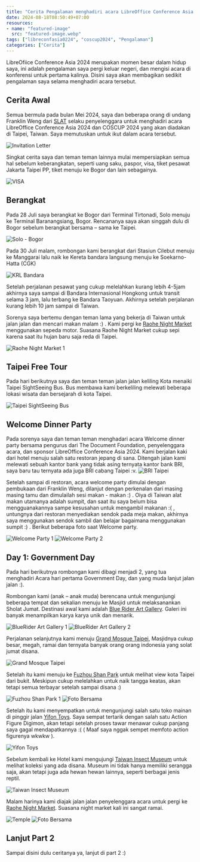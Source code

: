 ```yaml
---
title: "Cerita Pengalaman menghadiri acara LibreOffice Conference Asia 2024 di Taipei Part 1"
date: 2024-08-18T08:50:49+07:00
resources:
- name: "featured-image"
  src: "featured-image.webp"
tags: ["libreconfasia0224", "coscup2024", "Pengalaman"]
categories: ["Cerita"]
---
```


LibreOfiice Conference Asia 2024 merupakan momen besar dalam hidup saya, ini adalah pengalaman saya pergi keluar negeri, dan mengisi acara di konferensi untuk pertama kalinya. Disini saya akan membagikan sedikit pengalaman saya selama menghadiri acara tersebut. 

## Cerita Awal
Semua bermula pada bulan Mei 2024, saya dan beberapa orang di undang Franklin Weng dari [SLAT](https://slat.org/) selaku penyelenggara untuk menghadiri acara LibreOffice Conference Asia 2024 dan COSCUP 2024 yang akan diadakan di Taipei, Taiwan. Saya memutuskan untuk ikut dalam acara tersebut.

![Invitation Letter](invitation-letter.webp "Invitation Letter")

Singkat cerita saya dan teman teman lainnya mulai mempersiapkan semua hal sebelum keberangkatan, seperti uang saku, paspor, visa, tiket pesawat Jakarta Taipei PP, tiket menuju ke Bogor dan lain sebagainya.

![VISA](pembuatan-visa.webp "VISA")

## Berangkat
Pada 28 Juli saya berangkat ke Bogor dari Terminal Tirtonadi, Solo menuju ke Terminal Baranangsiang, Bogor. Rencananya saya akan singgah dulu di Bogor sebelum berangkat bersama – sama ke Taipei. 

![Solo - Bogor](bis-solo.webp "Solo - Bogor")


Pada 30 Juli malam, rombongan kami berangkat dari Stasiun Cilebut menuju ke Manggarai lalu naik ke Kereta bandara langsung menuju ke Soekarno-Hatta (CGK)

![KRL Bandara](berangkat-krl-bandara.webp "KRL Bandara")

Setelah perjalanan pesawat yang cukup melelahkan kurang lebih 4-5jam akhirnya saya sampai di Bandara Internasional Hongkong untuk transit selama 3 jam, lalu terbang ke Bandara Taoyuan. Akhirnya setelah perjalanan kurang lebih 10 jam sampai di Taiwan.

Sorenya saya bertemu dengan teman lama yang bekerja di Taiwan untuk jalan jalan dan mencari makan malam :) . Kami pergi ke [Raohe Night Market](https://maps.app.goo.gl/2Rh6EA8v9VVD2zyUA) menggunakan sepeda motor. Suasana Raohe Night Market cukup sepi karena saat itu hujan baru saja reda di Taipei.

![Raohe Night Market 1](raohe-1.webp "Raohe Night Market 1")

## Taipei Free Tour 

Pada hari berikutnya saya dan teman teman jalan jalan keliling Kota menaiki Taipei SightSeeing Bus.
Bus membawa kami berkeliling melewati beberapa lokasi wisata dan bersejarah di kota Taipei.

![Taipei SightSeeing Bus](taipei-seightseeing-bus.webp "Taipei SightSeeing Bus")



## Welcome Dinner Party

Pada sorenya saya dan teman teman menghadari acara Welcome dinner party bersama pengurus dari The Document Foundation, penyelenggara acara, dan sponsor LibreOffice Conference Asia 2024. Kami berjalan kaki dari hotel menuju salah satu restoran jepang di sana. Ditengah jalan kami melewati sebuah kantor bank yang tidak asing ternyata kantor bank BRI, saya baru tau ternyata ada juga BRI cabang Taipei :v.
![BRI Taipei](bri-taipei.webp "BRI Taipei")

Setelah sampai di restoran, acara welcome party dimulai dengan pembukaan dari Franklin Weng, dilanjut dengan perkenalan dari masing masing tamu dan dimulailah sesi makan - makan :) . Oiya di Taiwan alat makan utamanya adalah sumpit, dan saat itu saya belum bisa mengguanakannya sampe kesusahan untuk mengambil makanan :( , untungnya dari restoran menyediakan sendok pada meja makan, akhirnya saya menggunakan sendok sambil dan belajar bagaimana menggunakan sumpit :) . Berikut beberapa foto saat Welcome party.

![Welcome Party 1](welcome-party-1.webp "Welcome Party 1")
![Welcome Party 2](welcome-party-2.webp "Welcome Party 2")

## Day 1: Government Day

Pada hari berikutnya rombongan kami dibagi menjadi 2, yang tua menghadiri Acara hari pertama Government Day, dan yang muda lanjut jalan jalan :).

Rombongan kami (anak – anak muda) berencana untuk mengunjungi beberapa tempat dan sekalian menuju ke Masjid untuk melaksanankan Sholat Jumat. Destinasi awal kami adalah [Blue Rider Art Gallery](https://maps.app.goo.gl/5593vspwMY98XPRx8). Galeri ini banyak menampilkan karya karya unik dan menarik.

![BlueRider Art Gallery 1](bluerider-1.webp "BlueRider Art Gallery 1")
![BlueRider Art Gallery 2](bluerider-2.webp "BlueRider Art Gallery 2")

Perjalanan selanjutnya kami menuju [Grand Mosque Taipei](https://maps.app.goo.gl/DtCdV1j9Ynght77z6), Masjidnya cukup besar, megah, ramai dan ternyata banyak orang orang indonesia yang solat jumat disana.

![Grand Mosque Taipei](mosque-taipei.webp "Grand Mosque Taipei")

Setelah itu kami menuju ke [Fuzhou Shan Park](https://maps.app.goo.gl/BBMCrGectjKsXx6SA) untuk melihat view kota Taipei dari bukit. Meskipun cukup melelahkan untuk naik tangga keatas, akan tetapi semua terbayar setelah sampai disana :)

![Fuzhou Shan Park 1](fuzhousan-park-1.webp "Fuzhou Shan Park")
![Foto Bersama](fuzhousan-park-2.webp "Fuzhou Shan Park")

Setelah itu kami menyempatkan untuk mengunjungi salah satu toko mainan di pinggir jalan [Yifon Toys](https://maps.app.goo.gl/XYRbgh5v87ruqogf9). Saya sempat tertarik dengan salah satu Action Figure Digimon, akan tetapi setelah proses tawar menawar cukup panjang saya gagal mendapatkannya :( ( Maaf saya nggak sempet memfoto action figurenya wkwkw ).

![Yifon Toys](yifon-toys.webp "Yifon Toys")

Sebelum kembali ke Hotel kami mengujungi [Taiwan Insect Museum](https://maps.app.goo.gl/kKmkjWBSDtVwN7Ex8) untuk melihat koleksi yang ada disana. Museum ini tidak hanya memiliki serangga saja, akan tetapi juga ada hewan hewan lainnya, seperti berbagai jenis reptil. 

![Taiwan Insect Museum](insect-museum.webp "Taiwan Insect Museum")

Malam harinya kami diajak jalan jalan penyelenggara acara untuk pergi ke [Raohe Night Market](https://maps.app.goo.gl/2Rh6EA8v9VVD2zyUA). Suasana night market kali ini sangat ramai.

![Temple](raohe-2.webp "Temple")
![Foto Bersama](raohe-3.webp "Foto Bersama")

## Lanjut Part 2

Sampai disini dulu ceritanya ya, lanjut di part 2 :)